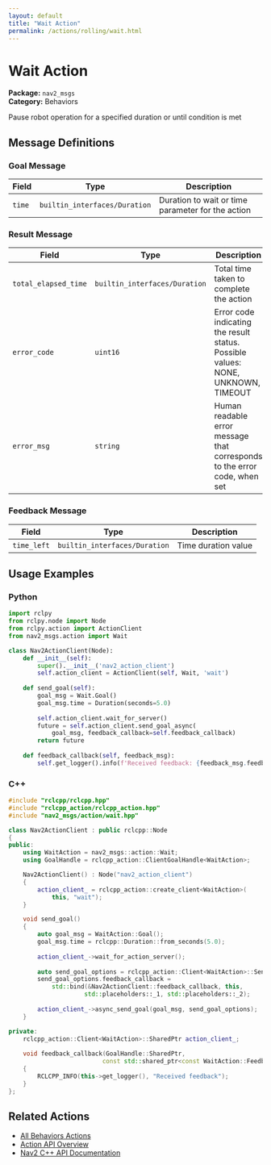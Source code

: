 ```yaml
---
layout: default
title: "Wait Action"
permalink: /actions/rolling/wait.html
---
```


# Wait Action

**Package:** `nav2_msgs`  
**Category:** Behaviors

Pause robot operation for a specified duration or until condition is met

## Message Definitions

### Goal Message

| Field | Type | Description |
|-------|------|-------------|
| `time` | `builtin_interfaces/Duration` | Duration to wait or time parameter for the action |


### Result Message

| Field | Type | Description |
|-------|------|-------------|
| `total_elapsed_time` | `builtin_interfaces/Duration` | Total time taken to complete the action |
| `error_code` | `uint16` | Error code indicating the result status. Possible values: NONE, UNKNOWN, TIMEOUT|
| `error_msg` | `string` | Human readable error message that corresponds to the error code, when set|


### Feedback Message

| Field | Type | Description |
|-------|------|-------------|
| `time_left` | `builtin_interfaces/Duration` | Time duration value |



## Usage Examples

### Python

```python
import rclpy
from rclpy.node import Node
from rclpy.action import ActionClient
from nav2_msgs.action import Wait

class Nav2ActionClient(Node):
    def __init__(self):
        super().__init__('nav2_action_client')
        self.action_client = ActionClient(self, Wait, 'wait')
        
    def send_goal(self):
        goal_msg = Wait.Goal()
        goal_msg.time = Duration(seconds=5.0)
        
        self.action_client.wait_for_server()
        future = self.action_client.send_goal_async(
            goal_msg, feedback_callback=self.feedback_callback)
        return future
        
    def feedback_callback(self, feedback_msg):
        self.get_logger().info(f'Received feedback: {feedback_msg.feedback}')
```

### C++

```cpp
#include "rclcpp/rclcpp.hpp"
#include "rclcpp_action/rclcpp_action.hpp"
#include "nav2_msgs/action/wait.hpp"

class Nav2ActionClient : public rclcpp::Node
{
public:
    using WaitAction = nav2_msgs::action::Wait;
    using GoalHandle = rclcpp_action::ClientGoalHandle<WaitAction>;

    Nav2ActionClient() : Node("nav2_action_client")
    {
        action_client_ = rclcpp_action::create_client<WaitAction>(
            this, "wait");
    }

    void send_goal()
    {
        auto goal_msg = WaitAction::Goal();
        goal_msg.time = rclcpp::Duration::from_seconds(5.0);
        
        action_client_->wait_for_action_server();
        
        auto send_goal_options = rclcpp_action::Client<WaitAction>::SendGoalOptions();
        send_goal_options.feedback_callback = 
            std::bind(&Nav2ActionClient::feedback_callback, this, 
                     std::placeholders::_1, std::placeholders::_2);
        
        action_client_->async_send_goal(goal_msg, send_goal_options);
    }

private:
    rclcpp_action::Client<WaitAction>::SharedPtr action_client_;
    
    void feedback_callback(GoalHandle::SharedPtr, 
                          const std::shared_ptr<const WaitAction::Feedback> feedback)
    {
        RCLCPP_INFO(this->get_logger(), "Received feedback");
    }
};
```

## Related Actions

- [All Behaviors Actions](/rolling/actions/index.html#behaviors)
- [Action API Overview](/rolling/actions/index.html)
- [Nav2 C++ API Documentation](/rolling/html/index.html)
